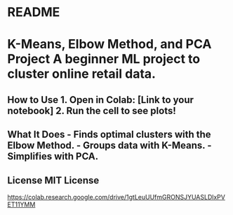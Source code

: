 # README
# K-Means, Elbow Method, and PCA Project A beginner ML project to cluster online retail data.  
## How to Use 1. Open in Colab: [Link to your notebook] 2. Run the cell to see plots!  
## What It Does - Finds optimal clusters with the Elbow Method. - Groups data with K-Means. - Simplifies with PCA.  
## License MIT License


https://colab.research.google.com/drive/1gtLeuUUfmGRONSJYUASLDlxPVET11YMM
